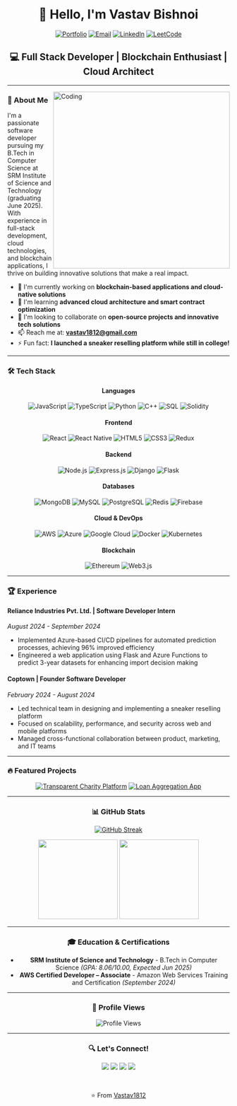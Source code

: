 # <div align="center">👋 Hello, I'm Vastav Bishnoi</div>

<div align="center">
  
[![Portfolio](https://img.shields.io/badge/Portfolio-FF7139?style=for-the-badge&logo=About.me&logoColor=white)](https://vastavbishnoi.life)
[![Email](https://img.shields.io/badge/Email-D14836?style=for-the-badge&logo=gmail&logoColor=white)](mailto:vastav1812@gmail.com)
[![LinkedIn](https://img.shields.io/badge/LinkedIn-0077B5?style=for-the-badge&logo=linkedin&logoColor=white)](https://www.linkedin.com/in/vastav-bishnoi-8b6071223/)
[![LeetCode](https://img.shields.io/badge/LeetCode-FFA116?style=for-the-badge&logo=LeetCode&logoColor=black)](https://leetcode.com/u/vastav1812/)

</div>

## <div align="center">💻 Full Stack Developer | Blockchain Enthusiast | Cloud Architect</div>

---

<img align="right" alt="Coding" width="400" src="https://github.com/Vastav1812/Vastav1812/blob/main/coding.gif">

### 🚀 About Me

I'm a passionate software developer pursuing my B.Tech in Computer Science at SRM Institute of Science and Technology (graduating June 2025). With experience in full-stack development, cloud technologies, and blockchain applications, I thrive on building innovative solutions that make a real impact.

- 🔭 I'm currently working on **blockchain-based applications and cloud-native solutions**
- 🌱 I'm learning **advanced cloud architecture and smart contract optimization**
- 👯 I'm looking to collaborate on **open-source projects and innovative tech solutions**
- 📫 Reach me at: **vastav1812@gmail.com**
- ⚡ Fun fact: **I launched a sneaker reselling platform while still in college!**

---

### 🛠️ Tech Stack

<div align="center">

#### Languages
![JavaScript](https://img.shields.io/badge/JavaScript-F7DF1E?style=for-the-badge&logo=javascript&logoColor=black)
![TypeScript](https://img.shields.io/badge/TypeScript-007ACC?style=for-the-badge&logo=typescript&logoColor=white)
![Python](https://img.shields.io/badge/Python-3776AB?style=for-the-badge&logo=python&logoColor=white)
![C++](https://img.shields.io/badge/C%2B%2B-00599C?style=for-the-badge&logo=c%2B%2B&logoColor=white)
![SQL](https://img.shields.io/badge/SQL-4479A1?style=for-the-badge&logo=mysql&logoColor=white)
![Solidity](https://img.shields.io/badge/Solidity-363636?style=for-the-badge&logo=solidity&logoColor=white)

#### Frontend
![React](https://img.shields.io/badge/React-20232A?style=for-the-badge&logo=react&logoColor=61DAFB)
![React Native](https://img.shields.io/badge/React_Native-20232A?style=for-the-badge&logo=react&logoColor=61DAFB)
![HTML5](https://img.shields.io/badge/HTML5-E34F26?style=for-the-badge&logo=html5&logoColor=white)
![CSS3](https://img.shields.io/badge/CSS3-1572B6?style=for-the-badge&logo=css3&logoColor=white)
![Redux](https://img.shields.io/badge/Redux-593D88?style=for-the-badge&logo=redux&logoColor=white)

#### Backend
![Node.js](https://img.shields.io/badge/Node.js-339933?style=for-the-badge&logo=nodedotjs&logoColor=white)
![Express.js](https://img.shields.io/badge/Express.js-000000?style=for-the-badge&logo=express&logoColor=white)
![Django](https://img.shields.io/badge/Django-092E20?style=for-the-badge&logo=django&logoColor=white)
![Flask](https://img.shields.io/badge/Flask-000000?style=for-the-badge&logo=flask&logoColor=white)

#### Databases
![MongoDB](https://img.shields.io/badge/MongoDB-4EA94B?style=for-the-badge&logo=mongodb&logoColor=white)
![MySQL](https://img.shields.io/badge/MySQL-4479A1?style=for-the-badge&logo=mysql&logoColor=white)
![PostgreSQL](https://img.shields.io/badge/PostgreSQL-316192?style=for-the-badge&logo=postgresql&logoColor=white)
![Redis](https://img.shields.io/badge/Redis-DC382D?style=for-the-badge&logo=redis&logoColor=white)
![Firebase](https://img.shields.io/badge/Firebase-FFCA28?style=for-the-badge&logo=firebase&logoColor=black)

#### Cloud & DevOps
![AWS](https://img.shields.io/badge/AWS-232F3E?style=for-the-badge&logo=amazon-aws&logoColor=white)
![Azure](https://img.shields.io/badge/Azure-0078D4?style=for-the-badge&logo=microsoftazure&logoColor=white)
![Google Cloud](https://img.shields.io/badge/Google_Cloud-4285F4?style=for-the-badge&logo=google-cloud&logoColor=white)
![Docker](https://img.shields.io/badge/Docker-2496ED?style=for-the-badge&logo=docker&logoColor=white)
![Kubernetes](https://img.shields.io/badge/Kubernetes-326CE5?style=for-the-badge&logo=kubernetes&logoColor=white)

#### Blockchain
![Ethereum](https://img.shields.io/badge/Ethereum-3C3C3D?style=for-the-badge&logo=Ethereum&logoColor=white)
![Web3.js](https://img.shields.io/badge/Web3.js-F16822?style=for-the-badge&logo=web3.js&logoColor=white)

</div>

---

### 🏆 Experience

#### Reliance Industries Pvt. Ltd. | Software Developer Intern
*August 2024 - September 2024*

- Implemented Azure-based CI/CD pipelines for automated prediction processes, achieving 96% improved efficiency
- Engineered a web application using Flask and Azure Functions to predict 3-year datasets for enhancing import decision making

#### Coptown | Founder Software Developer
*February 2024 - August 2024*

- Led technical team in designing and implementing a sneaker reselling platform
- Focused on scalability, performance, and security across web and mobile platforms
- Managed cross-functional collaboration between product, marketing, and IT teams

---

### 🔥 Featured Projects

<div align="center">

[![Transparent Charity Platform](https://github-readme-stats.vercel.app/api/pin/?username=Vastav1812&repo=charity-platform&theme=react)](https://github.com/Vastav1812/Blochain_Transparent_Charity)
[![Loan Aggregation App](https://github-readme-stats.vercel.app/api/pin/?username=Vastav1812&repo=charity-platform&theme=react)](https://github.com/Vastav1812/Loan_aggregating_app)

---

### 📊 GitHub Stats

<div align="center">
  
[![GitHub Streak](https://github-readme-streak-stats.herokuapp.com/?user=Vastav1812&theme=react)](https://git.io/streak-stats)

<img height="180em" src="https://github-readme-stats.vercel.app/api?username=Vastav1812&show_icons=true&theme=react&include_all_commits=true&count_private=true"/>
<img height="180em" src="https://github-readme-stats.vercel.app/api/top-langs/?username=Vastav1812&layout=compact&langs_count=7&theme=react"/>

</div>

---

### 🎓 Education & Certifications

- **SRM Institute of Science and Technology** - B.Tech in Computer Science *(GPA: 8.06/10.00, Expected Jun 2025)*
- **AWS Certified Developer – Associate** - Amazon Web Services Training and Certification *(September 2024)*

---

<div align="center">
  
### 👀 Profile Views

![Profile Views](https://komarev.com/ghpvc/?username=Vastav1812&color=brightgreen&style=for-the-badge)

</div>

---

<div align="center">
  
### 🔍 Let's Connect!

<p>
<a href="mailto:vastav1812@gmail.com"><img src="https://img.shields.io/badge/Email-vastav1812@gmail.com-D14836?style=flat-square&logo=gmail&logoColor=white"/></a>
<a href="https://www.linkedin.com/in/vastav-bishnoi-8b6071223/"><img src="https://img.shields.io/badge/LinkedIn-Connect-0077B5?style=flat-square&logo=linkedin&logoColor=white"/></a>
<a href="https://leetcode.com/u/vastav1812/"><img src="https://img.shields.io/badge/LeetCode-Profile-FFA116?style=flat-square&logo=leetcode&logoColor=white"/></a>
<a href="tel:+919878035355"><img src="https://img.shields.io/badge/Phone-%2B91--9878035355-25D366?style=flat-square&logo=whatsapp&logoColor=white"/></a>
</p>

<br>

⭐️ From [Vastav1812](https://github.com/Vastav1812)

</div>
